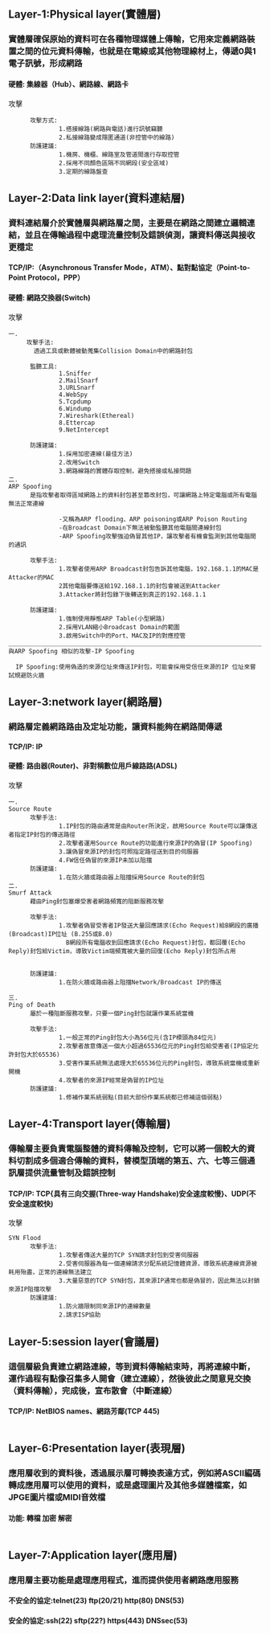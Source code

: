 ## Layer-1:Physical layer(實體層)
### 實體層確保原始的資料可在各種物理媒體上傳輸，它用來定義網路裝置之間的位元資料傳輸，也就是在電線或其他物理線材上，傳遞0與1電子訊號，形成網路

#### 硬體: 集線器（Hub）、網路線、網路卡

攻擊
```
      攻擊方式:
              1.搭接線路(網路與電話)進行訊號竊聽
              2.私接線路變成隱匿通道(非控管中的線路)
      防護建議:
              1.機房、機櫃、線路室及管道間進行存取控管
              2.採用不同顏色區隔不同網段(安全區域)
              3.定期的線路盤查
```
## Layer-2:Data link layer(資料連結層)
### 資料連結層介於實體層與網路層之間，主要是在網路之間建立邏輯連結，並且在傳輸過程中處理流量控制及錯誤偵測，讓資料傳送與接收更穩定

#### TCP/IP:（Asynchronous Transfer Mode，ATM）、點對點協定（Point-to-Point Protocol，PPP）
#### 硬體: 網路交換器(Switch)

攻擊
```
一.
     攻擊手法:
       透過工具或軟體被動蒐集Collision Domain中的網路封包
  
      監聽工具:
              1.Sniffer
              2.MailSnarf
              3.URLSnarf
              4.WebSpy
              5.Tcpdump
              6.Windump
              7.Wireshark(Ethereal)
              8.Ettercap
              9.NetIntercept

      防護建議:
              1.採用加密連線(最佳方法)
              2.改用Switch
              3.網路線路的實體存取控制，避免搭接或私接問題
二.
ARP Spoofing
      是指攻擊者取得區域網路上的資料封包甚至篡改封包，可讓網路上特定電腦或所有電腦無法正常連線

              -又稱為ARP flooding、ARP poisoning或ARP Poison Routing
              -在Broadcast Domain下無法被動監聽其他電腦間連線封包
              -ARP Spoofing攻擊強迫偽冒其他IP，讓攻擊者有機會監測到其他電腦間的通訊
        
      攻擊手法:
              1.攻擊者使用ARP Broadcast封包告訴其他電腦，192.168.1.1的MAC是Attacker的MAC
              2其他電腦要傳送給192.168.1.1的封包會被送到Attacker
              3.Attacker將封包錄下後轉送到真正的192.168.1.1
 
      防護建議:
              1.強制使用靜態ARP Table(小型網路)
              2.採用VLAN縮小Broadcast Domain的範圍
              3.啟用Switch中的Port、MAC及IP的對應控管
______________________________________________________________________________________________________
與ARP Spoofing 相似的攻擊-IP Spoofing
  
  IP Spoofing:使用偽造的來源位址來傳送IP封包，可能會採用受信任來源的IP 位址來嘗試規避防火牆
```
## Layer-3:network layer(網路層)
### 網路層定義網路路由及定址功能，讓資料能夠在網路間傳遞

#### TCP/IP: IP
#### 硬體: 路由器(Router)、非對稱數位用戶線路路(ADSL)

攻擊
```
一.
Source Route
      攻擊手法:
              1.IP封包的路由通常是由Router所決定，啟用Source Route可以讓傳送者指定IP封包的傳送路徑
              2.攻擊者運用Source Route的功能進行來源IP的偽冒(IP Spoofing)
              3.讓偽冒來源IP的封包可照指定路徑送到目的伺服器
              4.FW信任偽冒的來源IP未加以阻擋
      防護建議:
              1.在防火牆或路由器上阻擋採用Source Route的封包
二.
Smurf Attack
      藉由Ping封包塞爆受害者網路頻寬的阻斷服務攻擊
      
      攻擊手法:
              1.攻擊者偽冒受害者IP發送大量回應請求(Echo Request)給B網段的廣播(Broadcast)IP位址 (B.255或B.0) 
                B網段所有電腦收到回應請求(Echo Request)封包，都回覆(Echo Reply)封包給Victim，導致Victim端頻寬被大量的回復(Echo Reply)封包所占用


      防護建議:
              1.在防火牆或路由器上阻擋Network/Broadcast IP的傳送

三.
Ping of Death
      屬於一種阻斷服務攻擊，只要一個Ping封包就讓作業系統當機
      
      攻擊手法:
              1.一般正常的Ping封包大小為56位元(含IP標頭為84位元)
              2.攻擊者故意傳送一個大小超過65536位元的Ping封包給受害者(IP協定允許封包大於65536)
              3.受害作業系統無法處理大於65536位元的Ping封包，導致系統當機或重新開機
              4.攻擊者的來源IP經常是偽冒的IP位址
      防護建議:
              1.修補作業系統弱點(目前大部份作業系統都已修補這個弱點)
```
## Layer-4:Transport layer(傳輸層)
### 傳輸層主要負責電腦整體的資料傳輸及控制，它可以將一個較大的資料切割成多個適合傳輸的資料，替模型頂端的第五、六、七等三個通訊層提供流量管制及錯誤控制

#### TCP/IP: TCP{具有三向交握(Three-way Handshake)安全速度較慢}、UDP(不安全速度較快)
攻擊
```
SYN Flood
      攻擊手法:
              1.攻擊者傳送大量的TCP SYN請求封包到受害伺服器
              2.受害伺服器為每一個連線請求分配系統記憶體資源，導致系統連線資源被耗用殆盡，正常的連線無法建立
              3.大量惡意的TCP SYN封包，其來源IP通常也都是偽冒的，因此無法以封鎖來源IP阻擋攻擊
      防護建議:
              1.防火牆限制同來源IP的連線數量
              2.請求ISP協助
```
## Layer-5:session layer(會議層)
### 這個層級負責建立網路連線，等到資料傳輸結束時，再將連線中斷，運作過程有點像召集多人開會（建立連線），然後彼此之間意見交換（資料傳輸），完成後，宣布散會（中斷連線）

#### TCP/IP: NetBIOS names、網路芳鄰(TCP 445)
```
```
## Layer-6:Presentation layer(表現層)
### 應用層收到的資料後，透過展示層可轉換表達方式，例如將ASCII編碼轉成應用層可以使用的資料，或是處理圖片及其他多媒體檔案，如JPGE圖片檔或MIDI音效檔

#### 功能: 轉檔 加密 解密
```
```
## Layer-7:Application layer(應用層)
### 應用層主要功能是處理應用程式，進而提供使用者網路應用服務

#### 不安全的協定:telnet(23) ftp(20/21) http(80) DNS(53)
#### 安全的協定:ssh(22) sftp(22?) https(443) DNSsec(53)
```
```
